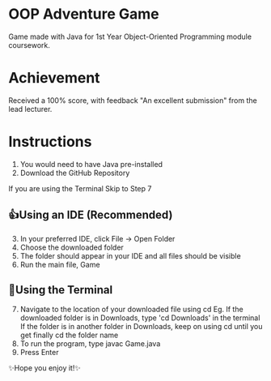 # OOP Adventure Game
 Game made with Java for 1st Year Object-Oriented Programming module coursework.

# Achievement
Received a 100% score, with feedback "An excellent submission" from the lead lecturer.

# Instructions
1. You would need to have Java pre-installed
2. Download the GitHub Repository

If you are using the Terminal Skip to Step 7

## 👍Using an IDE (Recommended)

3. In your preferred IDE, click File -> Open Folder
4. Choose the downloaded folder
5. The folder should appear in your IDE and all files should be visible
6. Run the main file, Game

## 🔋Using the Terminal

7. Navigate to the location of your downloaded file using cd
  Eg. If the downloaded folder is in Downloads, type 'cd Downloads' in the terminal
      If the folder is in another folder in Downloads, keep on using cd until you get finally       cd the folder name
8. To run the program, type javac Game.java
9. Press Enter


✨Hope you enjoy it!✨
